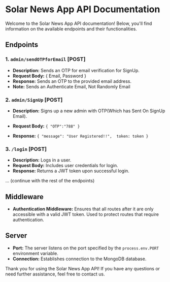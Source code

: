 # Solar News App API Documentation

Welcome to the Solar News App API documentation! Below, you'll find information on the available endpoints and their functionalities.

## Endpoints

### 1. `admin/sendOTPforEmail` [POST]

- **Description:** Sends an OTP for email verification for SignUp.
- **Request Body:**  { Email, Password }
- **Response:** Sends an OTP to the provided email address.
- **Note:**  Sends an Authenticate Email, Not Randomly Email
### 2. `admin/SignUp` [POST]

- **Description:** Signs up a new admin with OTP(Which has Sent On SignUp Email).
- **Request Body:** ``` {
        "OTP":"788"
} ```


- **Response:** `` {
"message": "User Registered!!", 
token: token
} ``

### 3. `/login` [POST]

- **Description:** Logs in a user.
- **Request Body:** Includes user credentials for login.
- **Response:** Returns a JWT token upon successful login.

... (continue with the rest of the endpoints)

## Middleware

- **Authentication Middleware:** Ensures that all routes after it are only accessible with a valid JWT token. Used to protect routes that require authentication.

## Server

- **Port:** The server listens on the port specified by the `process.env.PORT` environment variable.
- **Connection:** Establishes connection to the MongoDB database.

Thank you for using the Solar News App API! If you have any questions or need further assistance, feel free to contact us.
